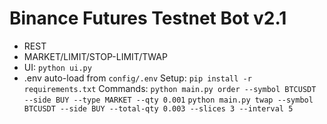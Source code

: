 # Binance Futures Testnet Bot v2.1
- REST
- MARKET/LIMIT/STOP-LIMIT/TWAP
- UI: `python ui.py`
- .env auto-load from `config/.env`
Setup:
`pip install -r requirements.txt`
Commands:
`python main.py order --symbol BTCUSDT --side BUY --type MARKET --qty 0.001`
`python main.py twap --symbol BTCUSDT --side BUY --total-qty 0.003 --slices 3 --interval 5`
